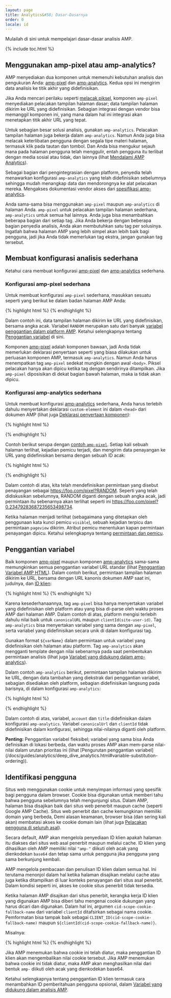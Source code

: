 ```yaml
---
layout: page
title: Analytics&#58; Dasar-Dasarnya
order: 0
locale: id
---
```


Mulailah di sini untuk mempelajari dasar-dasar analisis AMP.

{% include toc.html %}

## Menggunakan amp-pixel atau amp-analytics?

AMP menyediakan dua komponen untuk memenuhi kebutuhan analisis dan pengukuran Anda:
[amp-pixel](/docs/reference/amp-pixel.html) dan
[amp-analytics](/docs/reference/extended/amp-analytics.html).
Kedua opsi ini mengirim data analisis ke titik akhir yang didefinisikan.

Jika Anda mencari perilaku seperti
[melacak piksel](https://en.wikipedia.org/wiki/Web_beacon#Implementation),
komponen `amp-pixel` menyediakan pelacakan tampilan halaman dasar;
data tampilan halaman dikirim ke URL yang didefinisikan.
Sebagian integrasi dengan vendor bisa memanggil komponen ini,
yang mana dalam hal ini integrasi akan menetapkan titik akhir URL yang tepat. 

Untuk sebagian besar solusi analisis, gunakan `amp-analytics`.
Pelacakan tampilan halaman juga bekerja dalam `amp-analytics`.
Namun Anda juga bisa melacak keterlibatan pengguna dengan segala tipe materi halaman,
termasuk klik pada tautan dan tombol.
Dan Anda bisa mengukur sejauh mana pada halaman pengguna telah menggulir,
entah pengguna itu terlibat dengan media sosial atau tidak, dan lainnya
(lihat
[Mendalami AMP Analytics](/docs/guides/analytics/deep_dive_analytics.html)).

Sebagai bagian dari pengintegrasian dengan platform,
penyedia telah menawarkan konfigurasi `amp-analytics` yang telah didefinisikan sebelumnya
sehingga mudah menangkap data dan mendorongnya ke alat pelacakan mereka.
Mengakses dokumentasi vendor akses dari 
[spesifikasi amp-analytics](/docs/reference/extended/amp-analytics.html).

Anda sama-sama bisa menggunakan `amp-pixel` maupun `amp-analytics` di halaman Anda.
`amp-pixel` untuk pelacakan tampilan halaman sederhana,
`amp-analytics` untuk semua hal lainnya.
Anda juga bisa menambahkan beberapa bagian dari setiap tag.
Jika Anda bekerja dengan beberapa bagian penyedia analisis,
Anda akan membutuhkan satu tag per solusinya.
Ingatlah bahwa halaman AMP yang lebih simpel akan lebih baik bagi pengguna,
jadi jika Anda tidak memerlukan tag ekstra, jangan gunakan tag tersebut.

## Membuat konfigurasi analisis sederhana

Ketahui cara membuat konfigurasi
[amp-pixel](/docs/reference/amp-pixel.html) dan
[amp-analytics](/docs/reference/extended/amp-analytics.html) sederhana.

### Konfigurasi amp-pixel sederhana

Untuk membuat konfigurasi `amp-pixel` sederhana,
masukkan sesuatu seperti yang berikut ke dalam badan halaman AMP Anda:

{% highlight html %}
<amp-pixel src="https://foo.com/pixel?RANDOM"></amp-pixel>
{% endhighlight %}

Dalam contoh ini,
data tampilan halaman dikirim ke URL yang didefinisikan, bersama angka acak.
Variabel `RANDOM` merupakan satu dari banyak
[variabel penggantian dalam platform AMP](https://github.com/ampproject/amphtml/blob/master/spec/amp-var-substitutions.md).
Ketahui selengkapnya tentang
[Penggantian variabel](/docs/guides/analytics/analytics_basics.html#variable-substitution) di sini.

Komponen [amp-pixel](/docs/reference/amp-pixel.html)
 adalah komponen bawaan,
jadi Anda tidak memerlukan deklarasi penyertaan seperti yang biasa dilakukan 
untuk perluasan komponen AMP, termasuk `amp-analytics`.
Namun Anda harus menempatkan tag `amp-pixel` sedekat mungkin
dengan awal `<body>`.
Piksel pelacakan hanya akan dipicu ketika tag dengan sendirinya ditampilkan.
Jika `amp-pixel` diposisikan di dekat bagian bawah halaman,
maka ia tidak akan dipicu.

### Konfigurasi amp-analytics sederhana

Untuk membuat konfigurasi
[amp-analytics](/docs/reference/extended/amp-analytics.html) sederhana,
Anda harus terlebih dahulu menyertakan deklarasi `custom-element` ini
dalam `<head>` dari dokumen AMP (lihat juga
[Deklarasi penyertaan komponen](/docs/reference/extended.html#component-inclusion-declaration)):

{% highlight html %}
<script async custom-element="amp-analytics" src="https://cdn.ampproject.org/v0/amp-analytics-0.1.js"></script>
{% endhighlight %}

Contoh berikut serupa dengan [contoh `amp-pixel`](/docs/guides/analytics/analytics_basics.html#simple-amp-pixel-configuration).
Setiap kali sebuah halaman terlihat,
kejadian pemicu terjadi, dan
mengirim data penayangan ke URL yang didefinisikan bersama dengan sebuah ID acak: 

{% highlight html %}
<amp-analytics>
<script type="application/json">
{
  "requests": {
    "pageview": "https://foo.com/pixel?RANDOM",
  },
  "triggers": {
    "trackPageview": {
      "on": "visible",
      "request": "pageview"
    }
  }
}
</script>
</amp-analytics>
{% endhighlight %}

Dalam contoh di atas, kita telah mendefinisikan permintaan yang disebut penayangan sebagai https://foo.com/pixel?RANDOM. Seperti yang telah didiskusikan sebelumnya, RANDOM diganti dengan sebuah angka acak, jadi permintaan itu sebenarnya akan terlihat seperti ini https://foo.com/pixel?0.23479283687235653498734.

Ketika halaman menjadi terlihat
(sebagaimana yang ditetapkan oleh penggunaan kata kunci pemicu `visible`),
sebuah kejadian terpicu dan permintaan `pageview` dikirim.
Atribut pemicu menentukan kapan permintaan penayangan dipicu.
Ketahui selengkapnya tentang [permintaan dan pemicu](/docs/guides/analytics/deep_dive_analytics.html#requests-triggers--transports).

## Penggantian variabel

Baik komponen [amp-pixel](/docs/reference/amp-pixel.html) maupun
komponen [amp-analytics](/docs/reference/extended/amp-analytics.html) sama-sama
memungkinkan semua penggantian variabel URL standar (lihat
[Penggantian Variabel AMP HTML](https://github.com/ampproject/amphtml/blob/master/spec/amp-var-substitutions.md)).
Dalam contoh berikut,
permintaan tampilan halaman dikirim ke URL,
bersama dengan URL kanonis dokumen AMP saat ini, judulnya, dan
[ID klien](/docs/guides/analytics/analytics_basics.html#user-identification):

{% highlight html %}
<amp-pixel src="https://example.com/analytics?url=${canonicalUrl}&title=${title}&clientId=${clientId(site-user-id)}"></amp-pixel>
{% endhighlight %}

Karena kesederhanaannya,
tag `amp-pixel` bisa hanya menyertakan variabel yang didefinisikan oleh platform
atau yang bisa di-parse oleh waktu proses AMP dari halaman AMP.
Dalam contoh di atas,
platform mengisi terlebih dahulu nilai baik untuk
`canonicalURL` maupun `clientId(site-user-id)`.
Tag `amp-analytics` bisa menyertakan variabel yang sama dengan `amp-pixel`,
serta variabel yang didefinisikan secara unik di dalam konfigurasi tag.

Gunakan format `${varName}` dalam </string> permintaan untuk variabel yang didefinisikan oleh halaman
atau platform.
Tag `amp-analytics` akan mengganti template dengan nilai sebenarnya
pada saat pembentukan permintaan analisis (lihat juga
[Variabel yang didukung dalam amp-analytics](https://github.com/ampproject/amphtml/blob/master/extensions/amp-analytics/analytics-vars.md)).

Dalam contoh `amp-analytics` berikut,
permintaan tampilan halaman dikirim ke URL,
dengan data tambahan yang diekstrak dari penggantian variabel,
sebagian disediakan oleh platform,
sebagian didefinisikan langsung pada barisnya,
di dalam konfigurasi `amp-analytics`:

{% highlight html %}
<amp-analytics>
<script type="application/json">
{
  "requests": {
    "pageview":"https://example.com/analytics?url=${canonicalUrl}&title=${title}&acct=${account}&clientId=${clientId(site-user-id)}",
  },
  "vars": {
    "account": "ABC123",
  },
  "triggers": {
    "someEvent": {
      "on": "visible",
      "request": "pageview",
      "vars": {
        "title": "My homepage",
      }
    }
  }  
}
</script>
</amp-analytics>
{% endhighlight %}

Dalam contoh di atas,
variabel, `account` dan `title` didefinisikan
dalam konfigurasi `amp-analytics`.
Variabel `canonicalUrl` dan `clientId` tidak didefinisikan dalam konfigurasi,
sehingga nilai-nilainya diganti oleh platform.

**Penting:** Penggantian variabel fleksibel;
variabel yang sama bisa Anda definisikan di lokasi berbeda,
 dan waktu proses AMP akan mem-parse nilai-nilai dalam urutan prioritas ini
 (lihat [Pengurutan penggantian variabel] (/docs/guides/analytics/deep_dive_analytics.html#variable-substitution-ordering)).

## Identifikasi pengguna

Situs web menggunakan cookie untuk menyimpan informasi yang spesifik bagi pengguna dalam browser.
Cookie bisa digunakan untuk memberi tahu bahwa pengguna sebelumnya telah mengunjungi situs.
Dalam AMP,
halaman bisa disajikan baik dari situs web penerbit maupun cache
(seperti Google AMP Cache).
Situs web penerbit dan cache kemungkinan memiliki domain yang berbeda,
Demi alasan keamanan,
browser bisa (dan sering kali akan) membatasi akses ke cookie domain lain
(lihat juga
[Pelacakan pengguna di seluruh asal](https://github.com/ampproject/amphtml/blob/master/extensions/amp-analytics/cross-origin-tracking.md)).

Secara default,
AMP akan mengelola penyediaan ID klien apakah halaman itu diakses dari situs web asal penerbit maupun melalui cache.
ID klien yang dihasilkan oleh AMP memiliki nilai `"amp-"`
diikuti oleh </string> acak yang dienkodekan `base64` dan tetap sama
untuk pengguna jika pengguna yang sama berkunjung kembali.

AMP mengelola pembacaan dan penulisan ID klien dalam semua hal.
Ini terutama menonjol dalam hal ketika halaman disajikan
melalui cache atau juga ketika ditampilkan di luar konteks penayangan
dari situs asal penerbit.
Dalam kondisi seperti ini, akses ke cookie situs penerbit tidak tersedia.

Ketika halaman AMP disajikan dari situs penerbit,
kerangka kerja ID klien yang digunakan AMP bisa diberi tahu mengenai cookie dukungan
yang harus dicari dan digunakan.
Dalam hal ini,
argumen `cid-scope-cookie-fallback-name` dari variabel `clientId`
ditafsirkan sebagai nama cookie.
Pemformatan bisa tampak baik sebagai 
`CLIENT_ID(cid-scope-cookie-fallback-name)` maupun
`${clientId(cid-scope-cookie-fallback-name)}`.

Misalnya:

{% highlight html %}
<amp-pixel src="https://foo.com/pixel?cid=CLIENT_ID(site-user-id-cookie-fallback-name)"></amp-pixel>
{% endhighlight %}

Jika AMP menemukan bahwa cookie ini telah diatur,
maka penggantian ID klien akan mengembalikan nilai cookie tersebut.
Jika AMP menemukan bahwa cookie ini tidak diatur,
maka AMP akan menghasilkan nilai dari bentuk `amp-` diikuti
oleh </string> acak yang dienkodekan base64.

Ketahui selengkapnya tentang penggantian ID klien
termasuk cara menambahkan ID pemberitahuan pengguna opsional, dalam
[Variabel yang didukung dalam analisis AMP](https://github.com/ampproject/amphtml/blob/master/extensions/amp-analytics/analytics-vars.md).

